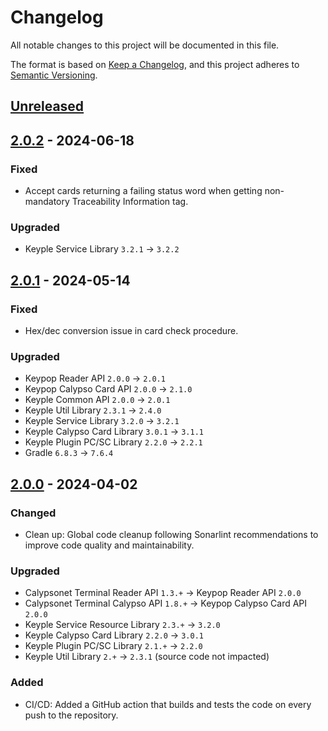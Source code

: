 # Changelog
All notable changes to this project will be documented in this file.

The format is based on [Keep a Changelog](https://keepachangelog.com/en/1.0.0/),
and this project adheres to [Semantic Versioning](https://semver.org/spec/v2.0.0.html).

## [Unreleased]

## [2.0.2] - 2024-06-18
### Fixed
- Accept cards returning a failing status word when getting non-mandatory Traceability Information tag.
### Upgraded
- Keyple Service Library `3.2.1` -> `3.2.2`

## [2.0.1] - 2024-05-14
### Fixed
- Hex/dec conversion issue in card check procedure.
### Upgraded
- Keypop Reader API `2.0.0` -> `2.0.1`
- Keypop Calypso Card API `2.0.0` -> `2.1.0`
- Keyple Common API `2.0.0` -> `2.0.1`
- Keyple Util Library `2.3.1` -> `2.4.0`
- Keyple Service Library `3.2.0` -> `3.2.1`
- Keyple Calypso Card Library `3.0.1` -> `3.1.1`
- Keyple Plugin PC/SC Library `2.2.0` -> `2.2.1`
- Gradle `6.8.3` -> `7.6.4`

## [2.0.0] - 2024-04-02
### Changed
- Clean up: Global code cleanup following Sonarlint recommendations to improve code quality and maintainability.
### Upgraded
- Calypsonet Terminal Reader API `1.3.+` -> Keypop Reader API `2.0.0`
- Calypsonet Terminal Calypso API `1.8.+` -> Keypop Calypso Card API `2.0.0`
- Keyple Service Resource Library `2.3.+` -> `3.2.0`
- Keyple Calypso Card Library `2.2.0` -> `3.0.1`
- Keyple Plugin PC/SC Library `2.1.+` -> `2.2.0`
- Keyple Util Library `2.+` -> `2.3.1` (source code not impacted)
### Added
- CI/CD: Added a GitHub action that builds and tests the code on every push to the repository.

[unreleased]: https://github.com/calypsonet/calypso-card-analyzer/compare/2.0.2...HEAD
[2.0.2]: https://github.com/calypsonet/calypso-card-analyzer/compare/2.0.1...2.0.2
[2.0.1]: https://github.com/calypsonet/calypso-card-analyzer/compare/2.0.1...2.0.0
[2.0.0]: https://github.com/calypsonet/calypso-card-analyzer/releases/tag/2.0.0